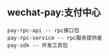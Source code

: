 wechat-pay:支付中心
------------------------
	pay-rpc-api -- rpc接口包
	pay-rpc-service -- rpc服务提供者
	pay-sdk -- 开发工具包
